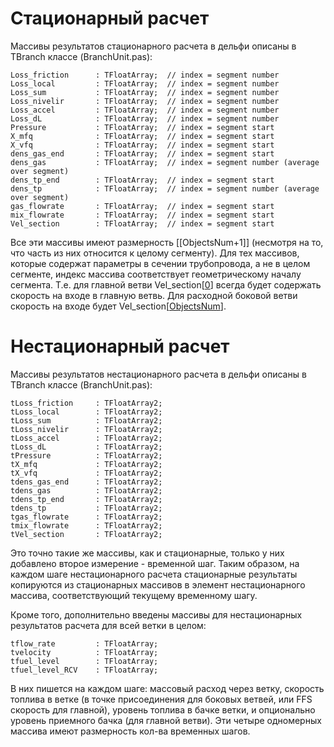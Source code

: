 # Стационарный расчет #
Массивы результатов стационарного расчета в дельфи описаны в TBranch классе (BranchUnit.pas):
```
Loss_friction      : TFloatArray;  // index = segment number
Loss_local         : TFloatArray;  // index = segment number
Loss_sum           : TFloatArray;  // index = segment number
Loss_nivelir       : TFloatArray;  // index = segment number
Loss_accel         : TFloatArray;  // index = segment number
Loss_dL            : TFloatArray;  // index = segment number
Pressure           : TFloatArray;  // index = segment start
X_mfq              : TFloatArray;  // index = segment start
X_vfq              : TFloatArray;  // index = segment start
dens_gas_end       : TFloatArray;  // index = segment start
dens_gas           : TFloatArray;  // index = segment number (average over segment)
dens_tp_end        : TFloatArray;  // index = segment start
dens_tp            : TFloatArray;  // index = segment number (average over segment)
gas_flowrate       : TFloatArray;  // index = segment start
mix_flowrate       : TFloatArray;  // index = segment start
Vel_section        : TFloatArray;  // index = segment start
```

Все эти массивы имеют размерность [[ObjectsNum+1]] (несмотря на то,
что часть из них относится к целому сегменту). Для тех массивов,
которые содержат параметры в сечении трубопровода, а не в целом сегменте,
индекс массива соответствует геометрическому началу сегмента.
Т.е. для главной ветви Vel\_section[[0](0.md)] всегда будет содержать скорость
на входе в главную ветвь. Для расходной боковой ветви
скорость на входе будет Vel\_section[[ObjectsNum](ObjectsNum.md)].



# Нестационарный расчет #
Массивы результатов нестационарного расчета в дельфи описаны в TBranch классе (BranchUnit.pas):
```
tLoss_friction     : TFloatArray2;
tLoss_local        : TFloatArray2;
tLoss_sum          : TFloatArray2;
tLoss_nivelir      : TFloatArray2;
tLoss_accel        : TFloatArray2;
tLoss_dL           : TFloatArray2;
tPressure          : TFloatArray2;
tX_mfq             : TFloatArray2;
tX_vfq             : TFloatArray2;
tdens_gas_end      : TFloatArray2;
tdens_gas          : TFloatArray2;
tdens_tp_end       : TFloatArray2;
tdens_tp           : TFloatArray2;
tgas_flowrate      : TFloatArray2;
tmix_flowrate      : TFloatArray2;
tVel_section       : TFloatArray2;
```

Это точно такие же массивы, как и стационарные, только у них добавлено
второе измерение - временной шаг. Таким образом, на каждом шаге
нестационарного расчета стационарные результаты копируются из стационарных массивов в элемент нестационарного массива, соответствующий
текущему временному шагу.

Кроме того, дополнительно введены массивы для нестационарных результатов
расчета для всей ветки в целом:

```
tflow_rate         : TFloatArray;
tvelocity          : TFloatArray;
tfuel_level        : TFloatArray;
tfuel_level_RCV    : TFloatArray;
```

В них пишется на каждом шаге: массовый расход через ветку, скорость топлива в ветке (в точке присоединения для боковых ветвей, или FFS скорость для главной), уровень топлива в бачке ветки, и опционально уровень приемного бачка (для главной ветви). Эти четыре одномерных массива имеют размерность кол-ва временных шагов.